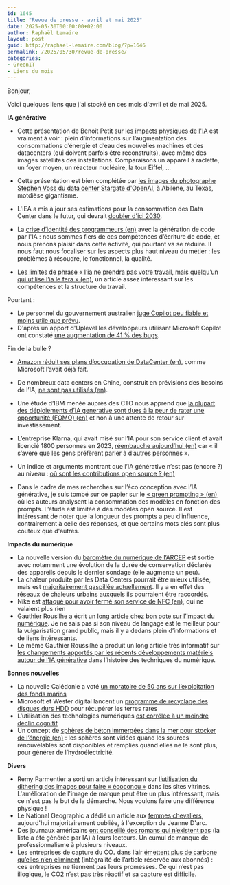```yaml
---
id: 1645
title: "Revue de presse - avril et mai 2025"
date: 2025-05-30T00:00:00+02:00
author: Raphaël Lemaire
layout: post
guid: http://raphael-lemaire.com/blog/?p=1646
permalink: /2025/05/30/revue-de-presse/
categories:
- GreenIT
- Liens du mois
---
```


Bonjour,

Voici quelques liens que j'ai stocké en ces mois d'avril et de mai 2025.

**IA générative**

* Cette présentation de Benoit Petit sur [les impacts physiques de l'IA](https://www.youtube.com/watch?v=iVtF5F7k2mE) est vraiment à voir : plein d’informations sur l’augmentation des consommations d’énergie et d’eau des nouvelles machines et des datacenters (qui doivent parfois être reconstruits), avec même des images satellites des installations. Comparaisons un appareil à raclette, un foyer moyen, un réacteur nucléaire, la tour Eiffel, ... 
* Cette présentation est bien complétée par [les images du photographe Stephen Voss du data center Stargate d'OpenAI](https://bsky.app/profile/bpetit.bsky.social/post/3lp4nsl7syc2v), à Abilene, au Texas, motdièse gigantisme.
* L'IEA a mis à jour ses estimations pour la consommation des Data Center dans le futur, qui devrait [doubler d'ici 2030](https://www.lemonde.fr/economie/article/2025/04/10/dopee-par-l-ia-la-demande-d-electricite-pour-les-centres-de-donnees-devrait-plus-que-doubler-d-ici-2030-selon-l-aie_6593594_3234.html).

* La [crise d’identité des programmeurs (en)](https://annievella.com/posts/the-software-engineering-identity-crisis/) avec la génération de code par l'IA : nous sommes fiers de ces compétences d’écriture de code, et nous prenons plaisir dans cette activité, qui pourtant va se réduire. Il nous faut nous focaliser sur les aspects plus haut niveau du métier : les problèmes à résoudre, le fonctionnel, la qualité.
* [Les limites de phrase « l’ia ne prendra pas votre travail, mais quelqu’un qui utilise l’ia le fera » (en)](https://platforms.substack.com/cp/161356485), un article assez intéressant sur les compétences et la structure du travail.

Pourtant :
* Le personnel du gouvernement australien [juge Copilot peu fiable et moins utile que prévu](https://microsoft.developpez.com/actu/369107/Apres-une-periode-d-essai-de-Copilot-le-personnel-du-gouvernement-australien-a-juge-l-IA-de-Microsoft-moins-utile-que-prevu-Copilot-est-juge-peu-fiable-inefficace-et-enclin-a-generer-des-contenus-fictifs/).
* D'après un apport d'Uplevel les développeurs utilisant Microsoft Copilot ont constaté [une augmentation de 41 % des bugs](https://intelligence-artificielle.developpez.com/actu/362882/Les-outils-de-developpement-GenAI-n-ameliorent-pas-l-efficacite-du-codage-et-augmentent-le-nombre-de-bogues-avec-Microsoft-Copilot-les-developpeurs-ont-constate-une-augmentation-de-41-pourcent-des-bogues/).

Fin de la bulle ?
*  [Amazon réduit ses plans d’occupation de DataCenter (en)](https://gizmodo.com/amazon-follows-microsoft-in-retreat-from-ambitious-ai-data-center-plans-2000592217), comme Microsoft l’avait déjà fait.
* De nombreux data centers en Chine, construit en prévisions des besoins de l’IA, [ne sont pas utilisés (en)](https://www.technologyreview.com/2025/03/26/1113802/china-ai-data-centers-unused/).
* Une étude d’IBM menée auprès des CTO nous apprend que [la plupart des déploiements d’IA generative sont dues à la peur de rater une opportunité (FOMO) (en)](https://www.theregister.com/2025/05/06/ibm_ai_investments/) et non à une attente de retour sur investissement.
* L’entreprise Klarna, qui avait misé sur l’IA pour son service client et avait licencié 1800 personnes en 2023, [réembauche aujourd’hui (en)](https://gizmodo.com/klarna-hiring-back-human-help-after-going-all-in-on-ai-2000600767) car « il s’avère que les gens préfèrent parler à d’autres personnes ».


* Un indice et arguments montrant que l’IA générative n’est pas (encore ?) au niveau : [où sont les contributions open source ? (en)](https://pivot-to-ai.com/2025/05/13/if-ai-is-so-good-at-coding-where-are-the-open-source-contributions/)

* Dans le cadre de mes recherches sur l’éco conception avec l’IA générative, je suis tombé sur ce papier sur le [« green prompting » (en)](https://arxiv.org/pdf/2503.10666) où les auteurs analysent la consommation des modèles en fonction des prompts. L’étude est limitée à des modèles open source. Il est intéressant de noter que la longueur des prompts a peu d’influence, contrairement à celle des réponses, et que certains mots clés sont plus couteux que d'autres.

**Impacts du numérique**

* La nouvelle version du [baromètre du numérique de l’ARCEP](https://www.arcep.fr/uploads/tx_gspublication/barometre-du-numerique_edition_2025_INFOGRAPHIE_mars2025.pdf) est sortie avec notamment une évolution de la durée de conservation déclarée des appareils depuis le dernier sondage (elle augmente un peu).
* La chaleur produite par les Data Centers pourrait être mieux utilisée, mais est [majoritairement gaspillée actuellement](https://reporterre.net/Comment-les-data-centers-pourraient-chauffer-nos-villes). Il y a en effet des réseaux de chaleurs urbains auxquels ils pourraient être raccordés.
* Nike est [attaqué pour avoir fermé son service de NFC (en)](https://www.theverge.com/news/656960/nike-lawsuit-rtfkt-nft-virtual-shoes), qui ne valaient plus rien
* Gauthier Rousilhe a écrit un [long article chez bon pote sur l’impact du numérique](https://bonpote.com/ia-generatives-5g-satellites-quelle-est-la-vraie-empreinte-environnementale-du-numerique/). Je ne sais pas si son niveau de langage est le meilleur pour la vulgarisation grand public, mais il y a dedans plein d’informations et de liens intéressants.
* Le même Gauthier Roussilhe a produit un long article très informatif sur [les changements apportés par les récents développements matériels autour de l’IA générative](https://gauthierroussilhe.com/articles/la-phase-g-les-gpu-et-les-ia-generatives-comme-nouvelle-phase-de-l-histoire-environnementale-de-la-numerisation-partie-1) dans l’histoire des techniques du numérique.

**Bonnes nouvelles**
* La nouvelle Calédonie a voté [un moratoire de 50 ans sur l’exploitation des fonds marins](https://www.francetvinfo.fr/france/nouvelle-caledonie-iles-loyaute/nouvelle-caledonie-un-moratoire-de-50-ans-sur-l-exploitation-des-grands-fonds-marins-adopte-par-les-elus-de-l-archipel_7218027.html)
* Microsoft et Wester digital lancent un [programme de recyclage des disques durs HDD](https://hardware.developpez.com/actu/371238/Western-Digital-et-Microsoft-lancent-un-programme-de-recyclage-des-disques-durs-HDD-pour-recuperer-90-pourcent-des-terres-rares-des-dechets-electroniques-des-centres-de-donnees/) pour récupérer les terres rares
* L’utilisation des technologies numériques [est corrélée à un moindre déclin cognitif](https://podcasts.apple.com/fr/podcast/la-science-cqfd/id1134937775?i=1000708232620)
* Un concept de [sphères de béton immergées dans la mer pour stocker de l’énergie (en)](https://farmingdale-observer.com/2025/05/10/a-german-experiment-proved-that-simple-concrete-spheres-make-fantastic-batteries-now-california-plans-to-submerge-a-9-meter-diameter-sphere-in-the-ocean-and-is-already-planning-versions-of-30-meters/) : les sphères sont vidées quand les sources renouvelables sont disponibles et remplies quand elles ne le sont plus, pour générer de l’hydroélectricité.

**Divers**

* Remy Parmentier a sorti un article intéressant sur [l’utilisation du dithering des images pour faire « écoconcu »](https://www.hteumeuleu.fr/eco-conception-et-dithering/) dans les sites vitrines. L'amélioration de l'image de marque peut être un plus intéressant, mais ce n'est pas le but de la démarche. Nous voulons faire une différence physique !
* Le National Geographic a dédié un article aux [femmes chevaliers](https://www.nationalgeographic.fr/histoire/culture-generale-france-angleterre-europe-les-chevaliers-au-feminin-les-chevaleresses-autrefois-celebrees-aujourdhui-oubliees), aujourd'hui majoritairement oubliée, à l'exception de Jeanne D'arc.
* Des journaux américains [ont conseillé des romans qui n’existent pas](https://www.huffingtonpost.fr/tech-futurs/article/ces-medias-americains-ont-conseille-a-leurs-lecteurs-une-liste-de-romans-fictifs-en-partie-inventee-par-l-ia_250339.html) (la liste a été générée par IA) à leurs lecteurs. Un cumul de manque de professionnalisme à plusieurs niveaux.
* Les entreprises de capture du CO₂ dans l’air [émettent plus de carbone qu’elles n’en éliminent](https://www.lemonde.fr/idees/article/2025/05/21/les-entreprises-de-capture-du-co-dans-l-air-emettent-plus-de-carbone-qu-elles-n-en-eliminent_6607596_3232.html) (intégralité de l’article réservée aux abonnés) : ces entreprises ne tiennent pas leurs promesses. Ce qui n’est pas illogique, le CO2 n’est pas très réactif et sa capture est difficile.




